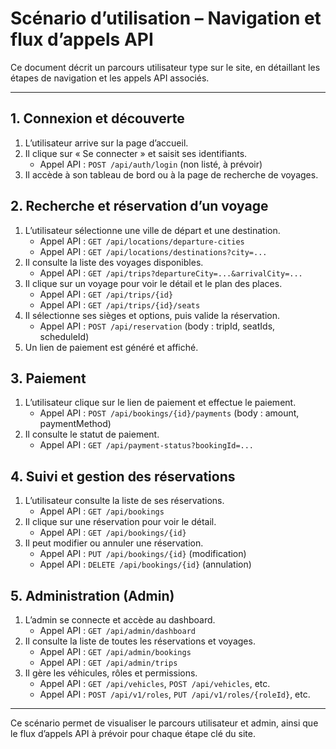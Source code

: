 # Scénario d’utilisation – Navigation et flux d’appels API

Ce document décrit un parcours utilisateur type sur le site, en détaillant les étapes de navigation et les appels API associés.

---

## 1. Connexion et découverte

1. L’utilisateur arrive sur la page d’accueil.
2. Il clique sur « Se connecter » et saisit ses identifiants.
   - Appel API : `POST /api/auth/login` (non listé, à prévoir)
3. Il accède à son tableau de bord ou à la page de recherche de voyages.

## 2. Recherche et réservation d’un voyage

1. L’utilisateur sélectionne une ville de départ et une destination.
   - Appel API : `GET /api/locations/departure-cities`
   - Appel API : `GET /api/locations/destinations?city=...`
2. Il consulte la liste des voyages disponibles.
   - Appel API : `GET /api/trips?departureCity=...&arrivalCity=...`
3. Il clique sur un voyage pour voir le détail et le plan des places.
   - Appel API : `GET /api/trips/{id}`
   - Appel API : `GET /api/trips/{id}/seats`
4. Il sélectionne ses sièges et options, puis valide la réservation.
   - Appel API : `POST /api/reservation` (body : tripId, seatIds, scheduleId)
5. Un lien de paiement est généré et affiché.

## 3. Paiement

1. L’utilisateur clique sur le lien de paiement et effectue le paiement.
   - Appel API : `POST /api/bookings/{id}/payments` (body : amount, paymentMethod)
2. Il consulte le statut de paiement.
   - Appel API : `GET /api/payment-status?bookingId=...`

## 4. Suivi et gestion des réservations

1. L’utilisateur consulte la liste de ses réservations.
   - Appel API : `GET /api/bookings`
2. Il clique sur une réservation pour voir le détail.
   - Appel API : `GET /api/bookings/{id}`
3. Il peut modifier ou annuler une réservation.
   - Appel API : `PUT /api/bookings/{id}` (modification)
   - Appel API : `DELETE /api/bookings/{id}` (annulation)

## 5. Administration (Admin)

1. L’admin se connecte et accède au dashboard.
   - Appel API : `GET /api/admin/dashboard`
2. Il consulte la liste de toutes les réservations et voyages.
   - Appel API : `GET /api/admin/bookings`
   - Appel API : `GET /api/admin/trips`
3. Il gère les véhicules, rôles et permissions.
   - Appel API : `GET /api/vehicles`, `POST /api/vehicles`, etc.
   - Appel API : `POST /api/v1/roles`, `PUT /api/v1/roles/{roleId}`, etc.

---

Ce scénario permet de visualiser le parcours utilisateur et admin, ainsi que le flux d’appels API à prévoir pour chaque étape clé du site.
